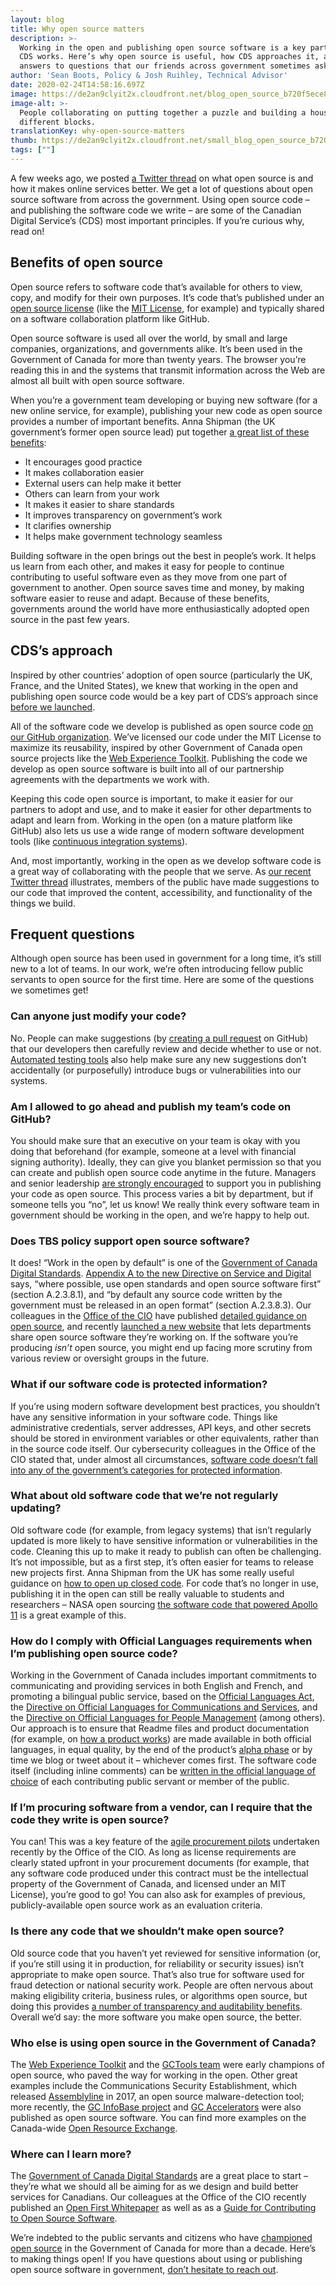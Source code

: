 ```yaml
---
layout: blog
title: Why open source matters
description: >-
  Working in the open and publishing open source software is a key part of how
  CDS works. Here’s why open source is useful, how CDS approaches it, and
  answers to questions that our friends across government sometimes ask.
author: 'Sean Boots, Policy & Josh Ruihley, Technical Advisor'
date: 2020-02-24T14:58:16.697Z
image: https://de2an9clyit2x.cloudfront.net/blog_open_source_b720f5ece8.jpg
image-alt: >-
  People collaborating on putting together a puzzle and building a house out of
  different blocks.
translationKey: why-open-source-matters
thumb: https://de2an9clyit2x.cloudfront.net/small_blog_open_source_b720f5ece8.jpg
tags: [""]
---
```

A few weeks ago, we posted [a Twitter thread](https://twitter.com/CDS_GC/status/1227971000471560197) on what open source is and how it makes online services better. We get a lot of questions about open source software from across the government. Using open source code – and publishing the software code we write – are some of the Canadian Digital Service’s (CDS) most important principles. If you’re curious why, read on!

## Benefits of open source

Open source refers to software code that’s available for others to view, copy, and modify for their own purposes. It’s code that’s published under an [open source license](https://opensource.org/licenses) (like the [MIT License](https://github.com/wet-boew/wet-boew/blob/master/License-en.txt), for example) and typically shared on a software collaboration platform like GitHub.

Open source software is used all over the world, by small and large companies, organizations, and governments alike. It’s been used in the Government of Canada for more than twenty years. The browser you’re reading this in and the systems that transmit information across the Web are almost all built with open source software.

When you’re a government team developing or buying new software (for a new online service, for example), publishing your new code as open source provides a number of important benefits. Anna Shipman (the UK government’s former open source lead) put together [a great list of these benefits](https://gds.blog.gov.uk/2017/09/04/the-benefits-of-coding-in-the-open/):

*   It encourages good practice
*   It makes collaboration easier
*   External users can help make it better
*   Others can learn from your work
*   It makes it easier to share standards
*   It improves transparency on government’s work
*   It clarifies ownership
*   It helps make government technology seamless

Building software in the open brings out the best in people’s work. It helps us learn from each other, and makes it easy for people to continue contributing to useful software even as they move from one part of government to another. Open source saves time and money, by making software easier to reuse and adapt. Because of these benefits, governments around the world have more enthusiastically adopted open source in the past few years.

## CDS’s approach

Inspired by other countries’ adoption of open source (particularly the UK, France, and the United States), we knew that working in the open and publishing open source code would be a key part of CDS’s approach since [before we launched](https://digital.canada.ca/2017/07/28/think-big-start-small/).

All of the software code we develop is published as open source code [on our GitHub organization](https://github.com/cds-snc). We’ve licensed our code under the MIT License to maximize its reusability, inspired by other Government of Canada open source projects like the [Web Experience Toolkit](https://github.com/wet-boew/wet-boew). Publishing the code we develop as open source software is built into all of our partnership agreements with the departments we work with.

Keeping this code open source is important, to make it easier for our partners to adopt and use, and to make it easier for other departments to adapt and learn from. Working in the open (on a mature platform like GitHub) also lets us use a wide range of modern software development tools (like [continuous integration systems](https://digital.canada.ca/2018/03/26/automated-testing-blog/)).

And, most importantly, working in the open as we develop software code is a great way of collaborating with the people that we serve. As [our recent Twitter thread](https://twitter.com/CDS_GC/status/1227971000471560197) illustrates, members of the public have made suggestions to our code that improved the content, accessibility, and functionality of the things we build.

## Frequent questions

Although open source has been used in government for a long time, it’s still new to a lot of teams. In our work, we’re often introducing fellow public servants to open source for the first time. Here are some of the questions we sometimes get!

### Can anyone just modify your code?

No. People can make suggestions (by [creating a pull request](https://digital.canada.ca/2018/04/24/coding-is-a-team-activity/) on GitHub) that our developers then carefully review and decide whether to use or not. [Automated testing tools](https://digital.canada.ca/2018/03/26/automated-testing-blog/) also help make sure any new suggestions don’t accidentally (or purposefully) introduce bugs or vulnerabilities into our systems.

### Am I allowed to go ahead and publish my team’s code on GitHub?

You should make sure that an executive on your team is okay with you doing that beforehand (for example, someone at a level with financial signing authority). Ideally, they can give you blanket permission so that you can create and publish open source code anytime in the future. Managers and senior leadership [are strongly encouraged](https://www.canada.ca/en/government/system/digital-government/digital-government-innovations/open-source-software.html) to support you in publishing your code as open source. This process varies a bit by department, but if someone tells you “no”, let us know! We really think every software team in government should be working in the open, and we’re happy to help out.

### Does TBS policy support open source software?

It does! “Work in the open by default” is one of the [Government of Canada Digital Standards](https://www.canada.ca/en/government/system/digital-government/government-canada-digital-standards.html). [Appendix A to the new Directive on Service and Digital](https://www.tbs-sct.gc.ca/pol/doc-eng.aspx?id=32602) says, “where possible, use open standards and open source software first” (section A.2.3.8.1), and “by default any source code written by the government must be released in an open format” (section A.2.3.8.3). Our colleagues in the [Office of the CIO](https://www.canada.ca/en/treasury-board-secretariat/corporate/organization.html#ocio) have published [detailed guidance on open source](https://www.canada.ca/en/government/system/digital-government/digital-government-innovations/open-source-software.html), and recently [launched a new website](https://canada-ca.github.io/ore-ero/en/index.html) that lets departments share open source software they’re working on. If the software you’re producing _isn’t_ open source, you might end up facing more scrutiny from various review or oversight groups in the future.

### What if our software code is protected information?

If you’re using modern software development best practices, you shouldn’t have any sensitive information in your software code. Things like administrative credentials, server addresses, API keys, and other secrets should be stored in environment variables or other equivalents, rather than in the source code itself. Our cybersecurity colleagues in the Office of the CIO stated that, under almost all circumstances, [software code doesn’t fall into any of the government’s categories for protected information](https://github.com/canada-ca/Open_First_Whitepaper/issues/83#issuecomment-361065123).

### What about old software code that we’re not regularly updating?

Old software code (for example, from legacy systems) that isn’t regularly updated is more likely to have sensitive information or vulnerabilities in the code. Cleaning this up to make it ready to publish can often be challenging. It’s not impossible, but as a first step, it’s often easier for teams to release new projects first. Anna Shipman from the UK has some really useful guidance on [how to open up closed code](https://technology.blog.gov.uk/2018/02/19/how-to-open-up-closed-code/). For code that’s no longer in use, publishing it in the open can still be really valuable to students and researchers – NASA open sourcing [the software code that powered Apollo 11](https://github.com/chrislgarry/Apollo-11) is a great example of this.

### How do I comply with Official Languages requirements when I’m publishing open source code?

Working in the Government of Canada includes important commitments to communicating and providing services in both English and French, and promoting a bilingual public service, based on the [Official Languages Act](https://laws-lois.justice.gc.ca/eng/acts/o-3.01/), the [Directive on Official Languages for Communications and Services](https://www.tbs-sct.gc.ca/pol/doc-eng.aspx?id=26164), and the [Directive on Official Languages for People Management](https://www.tbs-sct.gc.ca/pol/doc-eng.aspx?id=26168) (among others). Our approach is to ensure that Readme files and product documentation (for example, on [how a product works](https://cds-snc.github.io/track-web-security-compliance/)) are made available in both official languages, in equal quality, by the end of the product’s [alpha phase](https://digital.canada.ca/2018/11/29/from-build-first-to-users-first/#the-details) or by time we blog or tweet about it – whichever comes first. The software code itself (including inline comments) can be [written in the official language of choice](https://www.canada.ca/en/government/system/digital-government/digital-government-innovations/open-source-software/guide-for-publishing-open-source-code.html#toc08-4) of each contributing public servant or member of the public.

### If I’m procuring software from a vendor, can I require that the code they write is open source?

You can! This was a key feature of the [agile procurement pilots](https://buyandsell.gc.ca/cds/public/2017/11/23/11cd6397ea30bc8d834c50dba11e6aca/loi_no_24062-180181_e.pdf) undertaken recently by the Office of the CIO. As long as license requirements are clearly stated upfront in your procurement documents (for example, that any software code produced under this contract must be the intellectual property of the Government of Canada, and licensed under an MIT License), you’re good to go! You can also ask for examples of previous, publicly-available open source work as an evaluation criteria.

### Is there any code that we shouldn’t make open source?

Old source code that you haven’t yet reviewed for sensitive information (or, if you’re still using it in production, for reliability or security issues) isn’t appropriate to make open source. That’s also true for software used for fraud detection or national security work. People are often nervous about making eligibility criteria, business rules, or algorithms open source, but doing this provides [a number of transparency and auditability benefits](https://www.themandarin.com.au/116681-when-machines-are-coding-the-rules-on-which-our-society-runs-we-get-better-results-new-opportunities-for-the-public-and-regulators-and-companies-looking-to-make-compliance-easier/). Overall we’d say: the more software you make open source, the better.

### Who else is using open source in the Government of Canada?

The [Web Experience Toolkit](https://github.com/wet-boew) and the [GCTools team](https://github.com/gctools-outilsgc) were early champions of open source, who paved the way for working in the open. Other great examples include the Communications Security Establishment, which released [Assemblyline](https://cyber.gc.ca/en/assemblyline) in 2017, an open source malware-detection tool; more recently, the [GC InfoBase project](https://github.com/TBS-EACPD/infobase) and [GC Accelerators](https://medium.com/core-technologies/gc-accelerators-6d3787269ebd#b170) were also published as open source software. You can find more examples on the Canada-wide [Open Resource Exchange](https://canada-ca.github.io/ore-ero/en/index.html).

### Where can I learn more?

The [Government of Canada Digital Standards](https://www.canada.ca/en/government/system/digital-government/government-canada-digital-standards.html) are a great place to start – they’re what we should all be aiming for as we design and build better services for Canadians. Our colleagues at the Office of the CIO recently published an [Open First Whitepaper](https://www.canada.ca/en/government/system/digital-government/digital-government-innovations/open-source-software/open-first-whitepaper.html) as well as as a [Guide for Contributing to Open Source Software](https://www.canada.ca/en/government/system/digital-government/digital-government-innovations/open-source-software/guide-for-contributing-to-open-source-software.html).

We’re indebted to the public servants and citizens who have [championed open source](https://open.canada.ca/en/blog/open-source-software-and-open-standards-government-canada) in the Government of Canada for more than a decade. Here’s to making things open! If you have questions about using or publishing open source software in government, [don’t hesitate to reach out](mailto:cds-snc@servicecanada.gc.ca).


